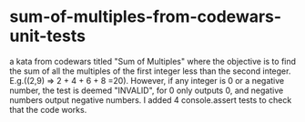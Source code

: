 # sum-of-multiples-from-codewars-unit-tests
a kata from codewars titled "Sum of Multiples" where the objective is to find the sum of all the multiples of the first integer less than the second integer. E.g.((2,9) => 2 + 4 + 6 + 8 =20). However, if any integer is 0 or a negative number, the test is deemed "INVALID", for 0 only outputs 0, and negative numbers output negative numbers. I added 4 console.assert tests to check that the code works.
